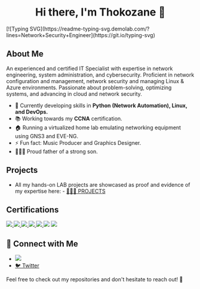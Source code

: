 <h1 align="center">Hi there, I'm Thokozane 👋</h1>
[![Typing SVG](https://readme-typing-svg.demolab.com/?lines=Network+Security+Engineer](https://git.io/typing-svg)

## About Me

An experienced and certified IT Specialist with expertise in network engineering, system administration, and
cybersecurity. Proficient in network configuration and management, network security and managing Linux & Azure
environments. Passionate about problem-solving, optimizing systems, and advancing in cloud and network security.

- 🚀 Currently developing skills in **Python (Network Automation), Linux, and DevOps.**
- 📚  Working towards my **CCNA** certification.
- 🏠 Running a virtualized home lab emulating networking equipment using GNS3 and EVE-NG.
- ⚡ Fun fact: Music Producer and Graphics Designer.
- 👨🏾‍🍼 Proud father of a strong son.

## Projects

- All my hands-on LAB projects are showcased as proof and evidence of my expertise here: - [👨🏾‍💻 PROJECTS](https://github.com/skyzo-sa/ePortfolio/tree/main)



## Certifications
<div>
<a href="https://learn.microsoft.com/api/credentials/share/en-za/tmpanza/59E21F416DEB0698?sharingId=DFE47EAE441DF46D" target="_blank">
    <img src="https://img.shields.io/badge/-Azure_Fundamentals-008000?&style=for-the-badge&logo=Microsoft_Azure&logoColor=white" />
</a>
    
<a href="https://learn.microsoft.com/api/credentials/share/en-za/tmpanza/BABF9D6E8A225013?sharingId=DFE47EAE441DF46D" target="_blank">
    <img src="https://img.shields.io/badge/-Azure_Administrator-0078D4?&style=for-the-badge&logo=Microsoft_Azure&logoColor=white" />
</a>

<a href="https://www.credly.com/badges/2cc3efe0-cd3f-42ea-817f-35ce19d389d5/public_url" target="_blank">
    <img src="https://img.shields.io/badge/-Network%2B-800080?&style=for-the-badge&logo=CompTIA&logoColor=red" />
</a>

<a href="https://www.credly.com/badges/ab3e680d-0034-471c-b668-e022e79685dc/public_url" target="_blank">
    <img src="https://img.shields.io/badge/-Security%2B-FF0000?&style=for-the-badge&logo=CompTIA&logoColor=white" />
</a>

<a href="https://www.credly.com/badges/de2d3629-4c01-4ae7-807f-14489d69045c/public_url" target="_blank">
    <img src="https://img.shields.io/badge/-FortiGate-FFA500?style=for-the-badge&logo=fortinet&logoColor=white" />
</a>
    <img src="https://img.shields.io/badge/-Yeastar-FFD700?&style=for-the-badge&logo=Yeastar&logoColor=white" />
    <img src="https://img.shields.io/badge/-Sophos-0080DC?&style=for-the-badge&logo=Sophos&logoColor=white" />
</div>


## 🤳 Connect with Me

- <a href="https://www.linkedin.com/in/tempanza/"><img src="https://img.shields.io/badge/-LinkedIn-0072b1?&style=for-the-badge&logo=linkedin&logoColor=white" /></a>
- [🐦 Twitter](https://x.com/skyzo_sa)


Feel free to check out my repositories and don't hesitate to reach out! 🚀
